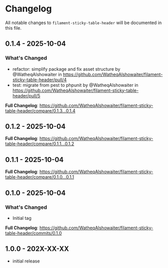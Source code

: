# Changelog

All notable changes to `filament-sticky-table-header` will be documented in this file.

## 0.1.4 - 2025-10-04

### What's Changed

* refactor: simplify package and fix asset structure by @WatheqAlshowaiter in https://github.com/WatheqAlshowaiter/filament-sticky-table-header/pull/4
* test: migrate from pest to phpunit by @WatheqAlshowaiter in https://github.com/WatheqAlshowaiter/filament-sticky-table-header/pull/5

**Full Changelog**: https://github.com/WatheqAlshowaiter/filament-sticky-table-header/compare/0.1.3...0.1.4

## 0.1.2 - 2025-10-04

**Full Changelog**: https://github.com/WatheqAlshowaiter/filament-sticky-table-header/compare/0.1.1...0.1.2

## 0.1.1 - 2025-10-04

**Full Changelog**: https://github.com/WatheqAlshowaiter/filament-sticky-table-header/compare/0.1.0...0.1.1

## 0.1.0 - 2025-10-04

### What's Changed

* Initial tag

**Full Changelog**: https://github.com/WatheqAlshowaiter/filament-sticky-table-header/commits/0.1.0

## 1.0.0 - 202X-XX-XX

- initial release
